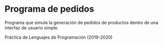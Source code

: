 # Programa de pedidos

Programa que simula la generación de pedidos de productos dentro de una interfaz de usuario simple.

Práctica de Lenguajes de Programación (2019-2020)
